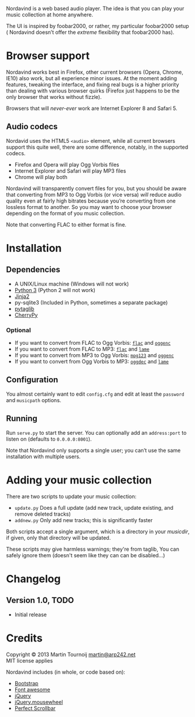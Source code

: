 Nordavind is a web based audio player. The idea is that you can play your music
collection at home anywhere.

The UI is inspired by foobar2000, or rather, my particular foobar2000 setup (
Nordavind doesn’t offer the *extreme* flexibility that foobar2000 has).


Browser support
===============
Nordavind works best in Firefox, other current browsers (Opera, Chrome, IE10)
also work, but all experience minor issues. At the moment adding features,
tweaking the interface, and fixing real bugs is a higher priority than dealing
with various browser quirks (Firefox just happens to be the only browser that
works without fizzle).

Browsers that will *never-ever* work are Internet Explorer 8 and Safari 5.


Audio codecs
------------
Nordavid uses the HTML5 `<audio>` element, while all current browsers support
this quite well, there are some difference, notably, in the supported codecs.

- Firefox and Opera will play Ogg Vorbis files
- Internet Explorer and Safari will play MP3 files
- Chrome will play both

Nordavind will transparently convert files for you, but you should be aware that
converting from MP3 to Ogg Vorbis (or vice versa) *will* reduce audio quality
even at fairly high bitrates because you’re converting from one lossless format
to another. So you may want to choose your browser depending on the format of
you music collection.

Note that converting FLAC to either format is fine.


Installation
============

Dependencies
------------
- A UNIX/Linux machine (Windows will not work)
- [Python 3](http://python.org/) (Python 2 will not work)
- [Jinja2](http://jinja.pocoo.org/docs/)
- py-sqlite3 (Included in Python, sometimes a separate package)
- [pytaglib](https://pypi.python.org/pypi/pytaglib)
- [CherryPy](http://www.cherrypy.org/)


### Optional
- If you want to convert from FLAC to Ogg Vorbis: [`flac`][flac] and [`oggenc`][vorbis]
- If you want to convert from FLAC to MP3: [`flac`][flac] and [`lame`][lame]
- If you want to convert from MP3 to Ogg Vorbis: [`mpg123`][mpg123] and [`oggenc`][vorbis]
- If you want to convert from Ogg Vorbis to MP3: [`oggdec`][vorbis] and [`lame`][lame]

[flac]: http://xiph.org/flac/
[vorbis]: http://www.vorbis.com/
[mpg123]: http://mpg123.org/
[lame]: http://lame.sourceforge.net/


Configuration
-------------
You almost certainly want to edit `config.cfg` and edit at least the `password`
and `musicpath` options.


Running
-------
Run `serve.py` to start the server. You can optionally add an `address:port`
to listen on (defaults to `0.0.0.0:8001`).

Note that Nordavind only supports a single user; you can’t use the same
installation with multiple users.


Adding your music collection
============================
There are two scripts to update your music collection:

- `update.py` Does a full update (add new track, update existing, and remove
  deleted tracks)
- `addnew.py` Only add new tracks; this is significantly faster

Both scripts accept a single argument, which is a directory in your _musicdir_,
if given, only that directory will be updated.

These scripts may give harmless warnings; they're from taglib, You can safely
ignore them (doesn't seem like they can can be disabled...)


Changelog
=========
Version 1.0, TODO
-----------------
- Initial release


Credits
=======
Copyright © 2013 Martin Tournoij <martin@arp242.net>  
MIT license applies

Nordavind includes (in whole, or code based on):

- [Bootstrap](http://getbootstrap.com/)
- [Font awesome](http://fortawesome.github.io/Font-Awesome/)
- [jQuery](http://jquery.com/)
- [jQuery.mousewheel](http://brandonaaron.net)
- [Perfect Scrollbar](http://github.com/noraesae)

